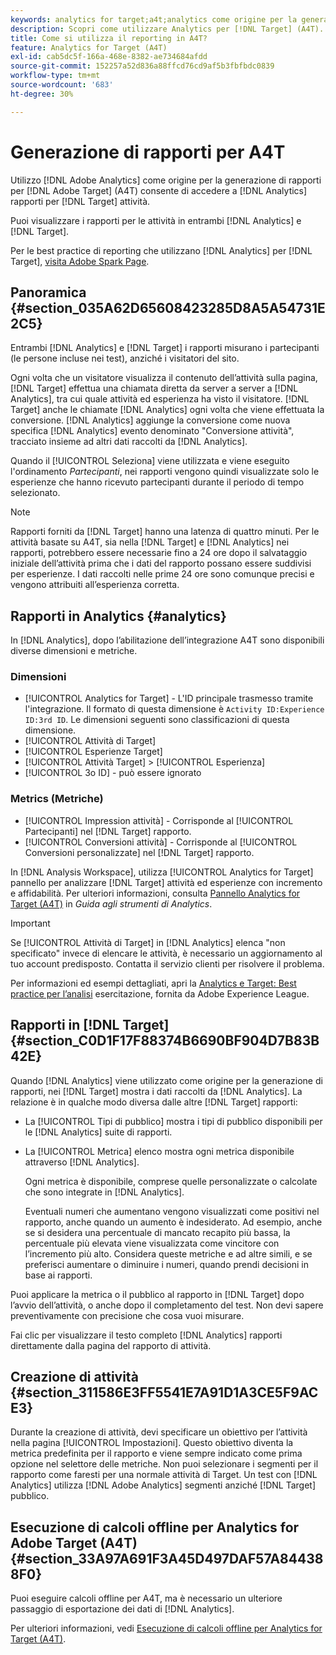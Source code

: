 ```yaml
---
keywords: analytics for target;a4t;analytics come origine per la generazione di rapporti;analytics
description: Scopri come utilizzare Analytics per [!DNL Target] (A4T). A4T consente di accedere ai rapporti di Analytics per [!DNL Target] attività che utilizzano metriche di Analytics e segmenti di pubblico.
title: Come si utilizza il reporting in A4T?
feature: Analytics for Target (A4T)
exl-id: cab5dc5f-166a-468e-8382-ae734684afdd
source-git-commit: 152257a52d836a88ffcd76cd9af5b3fbfbdc0839
workflow-type: tm+mt
source-wordcount: '683'
ht-degree: 30%

---
```


# Generazione di rapporti per A4T

Utilizzo [!DNL Adobe Analytics] come origine per la generazione di rapporti per [!DNL Adobe Target] (A4T) consente di accedere a [!DNL Analytics] rapporti per [!DNL Target] attività.

Puoi visualizzare i rapporti per le attività in entrambi [!DNL Analytics] e [!DNL Target].

Per le best practice di reporting che utilizzano [!DNL Analytics] per [!DNL Target], [visita Adobe Spark Page](https://spark.adobe.com/page/Lo3Spm4oBOvwF/).

## Panoramica {#section_035A62D65608423285D8A5A54731E2C5}

Entrambi [!DNL Analytics] e [!DNL Target] i rapporti misurano i partecipanti (le persone incluse nei test), anziché i visitatori del sito.

Ogni volta che un visitatore visualizza il contenuto dell’attività sulla pagina, [!DNL Target] effettua una chiamata diretta da server a server a [!DNL Analytics], tra cui quale attività ed esperienza ha visto il visitatore. [!DNL Target] anche le chiamate [!DNL Analytics] ogni volta che viene effettuata la conversione. [!DNL Analytics] aggiunge la conversione come nuova specifica [!DNL Analytics] evento denominato &quot;Conversione attività&quot;, tracciato insieme ad altri dati raccolti da [!DNL Analytics].

Quando il [!UICONTROL Seleziona] viene utilizzata e viene eseguito l&#39;ordinamento *Partecipanti*, nei rapporti vengono quindi visualizzate solo le esperienze che hanno ricevuto partecipanti durante il periodo di tempo selezionato.

>[!NOTE]
>
>Rapporti forniti da [!DNL Target] hanno una latenza di quattro minuti. Per le attività basate su A4T, sia nella [!DNL Target] e [!DNL Analytics] nei rapporti, potrebbero essere necessarie fino a 24 ore dopo il salvataggio iniziale dell’attività prima che i dati del rapporto possano essere suddivisi per esperienze. I dati raccolti nelle prime 24 ore sono comunque precisi e vengono attribuiti all’esperienza corretta.

## Rapporti in Analytics {#analytics}

In [!DNL Analytics], dopo l’abilitazione dell’integrazione A4T sono disponibili diverse dimensioni e metriche.

### Dimensioni

* [!UICONTROL Analytics for Target] - L&#39;ID principale trasmesso tramite l&#39;integrazione. Il formato di questa dimensione è `Activity ID:Experience ID:3rd ID`. Le dimensioni seguenti sono classificazioni di questa dimensione.
* [!UICONTROL Attività di Target]
* [!UICONTROL Esperienze Target]
* [!UICONTROL Attività Target] > [!UICONTROL Esperienza]
* [!UICONTROL 3o ID] - può essere ignorato

### Metrics (Metriche)

* [!UICONTROL Impression attività] - Corrisponde al [!UICONTROL Partecipanti] nel [!DNL Target] rapporto.
* [!UICONTROL Conversioni attività] - Corrisponde al [!UICONTROL Conversioni personalizzate] nel [!DNL Target] rapporto.

In [!DNL Analysis Workspace], utilizza [!UICONTROL Analytics for Target] pannello per analizzare [!DNL Target] attività ed esperienze con incremento e affidabilità. Per ulteriori informazioni, consulta [Pannello Analytics for Target (A4T)](https://experienceleague.adobe.com/docs/analytics/analyze/analysis-workspace/panels/a4t-panel.html?lang=it) in *Guida agli strumenti di Analytics*.

>[!IMPORTANT]
>
>Se [!UICONTROL Attività di Target] in [!DNL Analytics] elenca &quot;non specificato&quot; invece di elencare le attività, è necessario un aggiornamento al tuo account predisposto. Contatta il servizio clienti per risolvere il problema.

Per informazioni ed esempi dettagliati, apri la [Analytics e Target: Best practice per l’analisi](https://spark.adobe.com/page/Lo3Spm4oBOvwF/) esercitazione, fornita da Adobe Experience League.

## Rapporti in [!DNL Target] {#section_C0D1F17F88374B6690BF904D7B83B42E}

Quando [!DNL Analytics] viene utilizzato come origine per la generazione di rapporti, nei [!DNL Target] mostra i dati raccolti da [!DNL Analytics]. La relazione è in qualche modo diversa dalle altre [!DNL Target] rapporti:

* La [!UICONTROL Tipi di pubblico] mostra i tipi di pubblico disponibili per le [!DNL Analytics] suite di rapporti.
* La [!UICONTROL Metrica] elenco mostra ogni metrica disponibile attraverso [!DNL Analytics].

   Ogni metrica è disponibile, comprese quelle personalizzate o calcolate che sono integrate in [!DNL Analytics].

   Eventuali numeri che aumentano vengono visualizzati come positivi nel rapporto, anche quando un aumento è indesiderato. Ad esempio, anche se si desidera una percentuale di mancato recapito più bassa, la percentuale più elevata viene visualizzata come vincitore con l’incremento più alto. Considera queste metriche e ad altre simili, e se preferisci aumentare o diminuire i numeri, quando prendi decisioni in base ai rapporti.

Puoi applicare la metrica o il pubblico al rapporto in [!DNL Target] dopo l’avvio dell’attività, o anche dopo il completamento del test. Non devi sapere preventivamente con precisione che cosa vuoi misurare.

Fai clic per visualizzare il testo completo [!DNL Analytics] rapporti direttamente dalla pagina del rapporto di attività.

## Creazione di attività {#section_311586E3FF5541E7A91D1A3CE5F9ACE3}

Durante la creazione di attività, devi specificare un obiettivo per l’attività nella pagina [!UICONTROL Impostazioni]. Questo obiettivo diventa la metrica predefinita per il rapporto e viene sempre indicato come prima opzione nel selettore delle metriche. Non puoi selezionare i segmenti per il rapporto come faresti per una normale attività di Target. Un test con [!DNL Analytics] utilizza [!DNL Adobe Analytics] segmenti anziché [!DNL Target] pubblico.

## Esecuzione di calcoli offline per Analytics for Adobe Target (A4T) {#section_33A97A691F3A45D497DAF57A844388F0}

Puoi eseguire calcoli offline per A4T, ma è necessario un ulteriore passaggio di esportazione dei dati di [!DNL Analytics].

Per ulteriori informazioni, vedi [Esecuzione di calcoli offline per Analytics for Target (A4T)](/help/main/c-reports/conversion-rate.md#concept_0D0002A1EBDF420E9C50E2A46F36629B).
